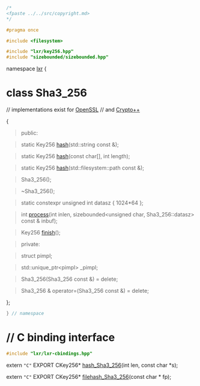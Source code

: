```cpp

/*
<fpaste ../../src/copyright.md>
*/

#pragma once

#include <filesystem>

#include "lxr/key256.hpp"
#include "sizebounded/sizebounded.hpp"

````

namespace [lxr](namespace.list) {

# class Sha3_256

// implementations exist for [OpenSSL](sha3_openssl.cpp.md)
// and [Crypto++](sha3_cryptopp.cpp.md)

{

>public:

>static Key256 [hash](sha3_functions.cpp.md)(std::string const &);

>static Key256 [hash](sha3_functions.cpp.md)(const char[], int length);

>static Key256 [hash](sha3_functions.cpp.md)(std::filesystem::path const &);

>Sha3_256();

>~Sha3_256();

>static constexpr unsigned int datasz { 1024*64 };

>int [process](sha3_functions.cpp.md)(int inlen, sizebounded&lt;unsigned char, Sha3_256::datasz&gt; const & inbuf);

>Key256 [finish](sha3_functions.cpp.md)();

>private:

>struct pimpl;

>std::unique_ptr&lt;pimpl&gt; _pimpl;

>Sha3_256(Sha3_256 const &) = delete;

>Sha3_256 & operator=(Sha3_256 const &) = delete;

};

```cpp
} // namespace
```

# // C binding interface
```cpp
#include "lxr/lxr-cbindings.hpp"
```

extern `"C"` EXPORT
CKey256* [hash_Sha3_256](sha3_cbindings.cpp.md)(int len, const char *s);

extern `"C"` EXPORT
CKey256* [filehash_Sha3_256](sha3_cbindings.cpp.md)(const char * fp);
